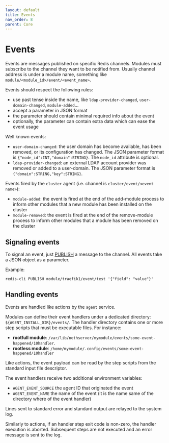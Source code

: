 ```yaml
---
layout: default
title: Events
nav_order: 8
parent: Core
---
```


# Events

Events are messages published on specific Redis channels. Modules must
subscribe to the channel they want to be notified from. Usually channel
address is under a module name, something like
`module/<module_id>/event/<event_name>`.

Events should respect the following rules:
- use past tense inside the name, like `ldap-provider-changed`,
  `user-domain-changed`, `module-added`...
- accept a parameter in JSON format
- the parameter should contain minimal required info about the event
- optionally, the parameter can contain extra data which can ease the event usage

Well known events:
- `user-domain-changed`: the user domain has become available, has been
  removed, or its configuration has changed. The JSON parameter format is
  `{"node_id":INT,"domain":STRING}`. The `node_id` attribute is optional.
- `ldap-provider-changed`: an external LDAP account provider was removed
  or added to a user-domain. The JSON parameter format is
  `{"domain":STRING,"key":STRING}`.

Events fired by the `cluster` agent (i.e. channel is `cluster/event/<event name>`):
- `module-added`: the event is fired at the end of the add-module process to inform other modules that a new module has been installed on the cluster
- `module-removed`: the event is fired at the end of the remove-module process to inform other modules that a module has been removed on the cluster

## Signaling events

To signal an event, just [PUBLISH](https://redis.io/commands/PUBLISH) a message to the channel.
All events take a JSON object as a parameter.

Example:
```
redis-cli PUBLISH module/traefik1/event/test '{"field": "value"}'
```

## Handling events

Events are handled like actions by the `agent` service.

Modules can define their event handlers under a dedicated directory:
`${AGENT_INSTALL_DIR}/events/`. The handler directory contains one or more
step scripts that must be executable files. For instance:

- **rootfull module**: `/var/lib/nethserver/mymodule/events/some-event-happened/10handler`.
- **rootless module**: `/home/mymodule/.config/events/some-event-happened/10handler`

Like actions, the event payload can be read by the step scripts from the
standard input file descriptor.

The event handlers receive two additional environment variables:

- `AGENT_EVENT_SOURCE` the agent ID that originated the event
- `AGENT_EVENT_NAME` the name of the event (it is the name same of the
  directory where of the event handler)

Lines sent to standard error and standard output are relayed to the system
log.

Similarly to actions, if an handler step exit code is non-zero, the
handler execution is aborted. Subsequent steps are not executed and an
error message is sent to the log.
